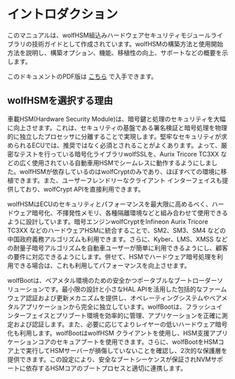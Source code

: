 # イントロダクション

このマニュアルは、wolfHSM組込みハードウェアセキュリティモジュールライブラリの技術ガイドとして作成されています。wolfHSMの構築方法と使用開始方法を説明し、構築オプション、機能、移植性の向上、サポートなどの概要を示します。

このドキュメントのPDF版は [こちら](https://www.wolfssl.com/documentation/manuals/wolfhsm/wolfHSM-Manual.pdf) で入手できます。

## wolfHSMを選択する理由

車載HSM(Hardware Security Module)は、暗号鍵と処理のセキュリティを大幅に向上させます。これは、セキュリティの基盤である署名検証と暗号処理を物理的に独立したプロセッサに分離することで実現します。堅牢なセキュリティが求められるECUでは、推奨ではなく必須とされることがよくあります。よって、厳密なテストを行っている暗号化ライブラリwolfSSLを、Aurix Tricore TC3XX などの広く使用されている自動車用HSMでシームレスに動作するようにしました。wolfHSMが依存しているのはwolfCryptのみであり、ほぼすべての環境に移植できます。また、ユーザーフレンドリーなクライアント インターフェイスも提供しており、wolfCrypt APIを直接利用できます。

wolfHSMはECUのセキュリティとパフォーマンスを最大限に高めるべく、ハードウェア暗号化、不揮発性メモリ、各種隔離環境などと組み合わせて使用できるように設計しています。暗号エンジンwolfCryptをInfineon Aurix Tricore TC3XX などのハードウェアHSMに統合することで、SM2、SM3、SM4 などの中国政府義務アルゴリズムも利用できます。さらに、Kyber、LMS、XMSS などの耐量子暗号アルゴリズムを自動車ユーザーが簡単に利用できるようにし、顧客の要件に対応できるようにします。併せて、HSMでハードウェア暗号処理を利用できる場合は、これも利用してパフォーマンスを向上させます。

wolfBootは、ベアメタル環境のための安全かつポータブルなブートローダーソリューションです。最小限の設計と小さなHAL APIを活用した包括的なファームウェア認証および更新メカニズムを提供し、オペレーティングシステムやベアメタルアプリケーションから完全に独立しています。wolfBootは、フラッシュインターフェイスとプリブート環境を効率的に管理、アプリケーションを正確に測定および認証します。また、必要に応じてよりレイヤーの低いハードウェア暗号化も利用します。wolfBootはwolfHSM クライアントを使用し、HSM支援アプリケーションコアのセキュアブートを使用できます。さらに、wolfBootをHSMコア上で実行してHSMサーバーが損傷していないことを確認し、2次的な保護層を提供できます。この設定により、安全なブートシーケンスが保証されNVMサポートに依存するHSMコアのブートプロセスと適切に連携します。
